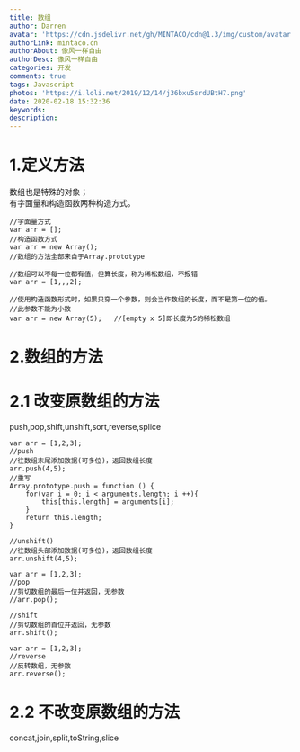 ```yaml
---
title: 数组
author: Darren
avatar: 'https://cdn.jsdelivr.net/gh/MINTACO/cdn@1.3/img/custom/avatar.jpg'
authorLink: mintaco.cn
authorAbout: 像风一样自由
authorDesc: 像风一样自由
categories: 开发
comments: true
tags: Javascript
photos: 'https://i.loli.net/2019/12/14/j36bxu5srdUBtH7.png'
date: 2020-02-18 15:32:36
keywords:
description:
---
```

# 1.定义方法
数组也是特殊的对象；  
有字面量和构造函数两种构造方式。
```
//字面量方式
var arr = [];
//构造函数方式
var arr = new Array();
//数组的方法全部来自于Array.prototype

//数组可以不每一位都有值，但算长度，称为稀松数组，不报错
var arr = [1,,,2];

//使用构造函数形式时，如果只穿一个参数，则会当作数组的长度，而不是第一位的值。
//此参数不能为小数
var arr = new Array(5);   //[empty x 5]即长度为5的稀松数组

```
# 2.数组的方法
# 2.1 改变原数组的方法
push,pop,shift,unshift,sort,reverse,splice
```
var arr = [1,2,3];
//push
//往数组末尾添加数据(可多位)，返回数组长度
arr.push(4,5);
//重写
Array.prototype.push = function () {
    for(var i = 0; i < arguments.length; i ++){
        this[this.length] = arguments[i];
    }
    return this.length;
}

//unshift()
//往数组头部添加数据(可多位)，返回数组长度
arr.unshift(4,5);
```
```
var arr = [1,2,3];
//pop
//剪切数组的最后一位并返回，无参数
//arr.pop();

//shift
//剪切数组的首位并返回，无参数
arr.shift();
```
```
var arr = [1,2,3];
//reverse
//反转数组，无参数
arr.reverse();  
```
# 2.2 不改变原数组的方法
concat,join,split,toString,slice
```
```